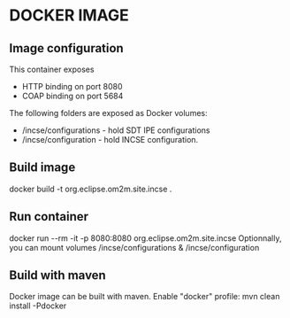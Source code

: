 DOCKER IMAGE
============

Image configuration
-------------------
This container exposes 
 * HTTP binding on port 8080
 * COAP binding on port 5684

The following folders are exposed as Docker volumes:
 * /incse/configurations - hold SDT IPE configurations
 * /incse/configuration - hold INCSE configuration.



Build image
-----------

docker build -t org.eclipse.om2m.site.incse .



Run container
-------------
docker run --rm -it -p 8080:8080 org.eclipse.om2m.site.incse 
Optionnally, you can mount volumes /incse/configurations & /incse/configuration


Build with maven
----------------
Docker image can be built with maven. Enable "docker" profile:
mvn clean install -Pdocker